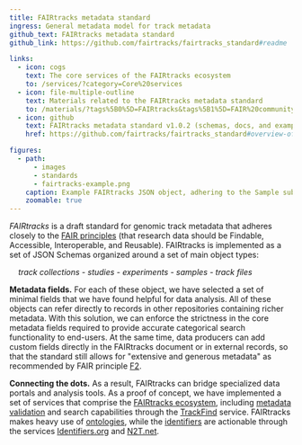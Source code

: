 ```yaml
---
title: FAIRtracks metadata standard
ingress: General metadata model for track metadata
github_text: FAIRtracks metadata standard
github_link: https://github.com/fairtracks/fairtracks_standard#readme

links:
  - icon: cogs
    text: The core services of the FAIRtracks ecosystem
    to: /services/?category=Core%20services
  - icon: file-multiple-outline
    text: Materials related to the FAIRtracks metadata standard
    to: /materials/?tags%5B0%5D=FAIRtracks&tags%5B1%5D=FAIR%20community
  - icon: github
    text: FAIRtracks metadata standard v1.0.2 (schemas, docs, and examples)
    href: https://github.com/fairtracks/fairtracks_standard#overview-of-structure-of-the-fairtracks-standard

figures:
  - path:
      - images
      - standards
      - fairtracks-example.png
    caption: Example FAIRtracks JSON object, adhering to the Sample subschema
    zoomable: true
---
```


_FAIRtracks_ is a draft standard for genomic track metadata that adheres closely to the
[FAIR principles](https://www.go-fair.org/fair-principles/) (that research data should be Findable,
Accessible, Interoperable, and Reusable). FAIRtracks is implemented as a set of JSON Schemas
organized around a set of main object types:

&nbsp;&nbsp;&nbsp;&nbsp;_track collections - studies - experiments - samples - track files_

**Metadata fields.** For each of these object, we have selected a set of minimal fields that we have
found helpful for data analysis. All of these objects can refer directly to records in other
repositories containing richer metadata. With this solution, we can enforce the strictness in the
core metadata fields required to provide accurate categorical search functionality to end-users. At
the same time, data producers can add custom fields directly in the FAIRtracks document or in
external records, so that the standard still allows for "extensive and generous metadata" as
recommended by FAIR principle
[F2](https://www.go-fair.org/fair-principles/f2-data-described-rich-metadata/).

**Connecting the dots.** As a result, FAIRtracks can bridge specialized data portals and analysis
tools. As a proof of concept, we have implemented a set of services that comprise the
[FAIRtracks ecosystem](/services/?category=Core%20services), including
[metadata validation](/services/?tags%5B0%5D=Metadata%20validation) and search capabilities through
the [TrackFind](/services/?tags%5B0%5D=TrackFind&category=Core%20services) service. FAIRtracks makes
heavy use of [ontologies](/fair/#fair-04-ontologies), while the
[identifiers](/fair/#fair-03-identifiers) are actionable through the services
[Identifiers.org](https://identifiers.org) and [N2T.net](https://n2t.net).

